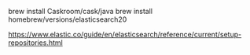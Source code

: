 brew install Caskroom/cask/java
brew install homebrew/versions/elasticsearch20

https://www.elastic.co/guide/en/elasticsearch/reference/current/setup-repositories.html
